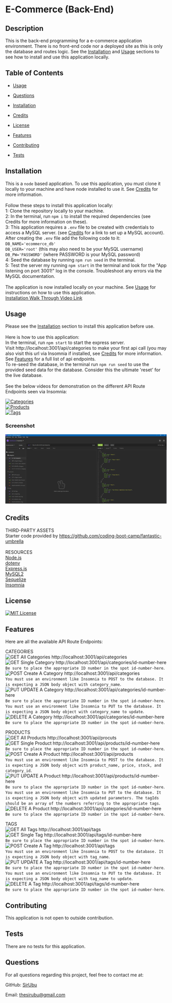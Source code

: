 
# E-Commerce (Back-End)
## Description
This is the back-end programming for a e-commerce application environment. There is no front-end code nor a deployed site as this is only the database and routes logic. See the [Installation](#installation) and [Usage](#usage) sections to see how to install and use this application locally. 

## Table of Contents
* [Usage](#usage)
* [Questions](#questions)

      
* [Installation](#installation)
        
* [Credits](#credits)
        
* [License](#license)
        
* [Features](#features)
        
* [Contributing](#contributing)
        
* [Tests](#tests)
        
    
  

## Installation
This is a `node` based application. To use this application, you must clone it locally to your machine and have node installed to use it. See [Credits](#credits) for more information. <br><br> Follow these steps to install this application locally: <br>1: Clone the repository locally to your machine.<br>2: In the terminal, run `npm i` to install the required dependencies (see Credits for more information on these). <br>3: This application requires a `.env` file to be created with credentials to access a MySQL server. (see [Credits](#credits) for a link to set up a MySQL account). After creating the `.env` file add the following code to it: <br>`DB_NAME='ecommerce_db'` <br>`DB_USER='root'` (this may also need to be your MySQL username) <br>`DB_PW='PASSWORD'` (where PASSWORD is your MySQL password)<br> 4: Seed the database by running `npm run seed` in the terminal. <br>5: Test the server my running `npm start` in the terminal and look for the "App listening on port 3001!" log in the console. Troubleshoot any errors via the MySQL documentation.<br><br> The application is now installed locally on your machine. See [Usage](#usage) for instructions on how to use this application. <br> [Installation Walk Through Video Link](https://drive.google.com/file/d/1yyHn7pKbyZS7SEk2-NSB_M_4pBIicMrL/view)
    
## Usage
Please see the [Installation](#installation) section to install this application before use. <br><br>Here is how to use this application: <br> In the terminal, run `npm start` to start the express server. <br> Visit http://localhost:3001/api/categories to make your first api call (you may also visit this url via Insomnia if installed, see [Credits](#credits) for more information. <br> See [Features](#features) for a full list of api endpoints. <br> To re-seed the database, in the terminal run `npm run seed` to use the provided seed data for the database. Consider this the ultimate 'reset' for the live database. <br><br> See the below videos for demonstration on the different API Route Endpoints seen via Insomnia:

[![Categories](https://img.shields.io/badge/API%20Routes-Categories-informational)](https://drive.google.com/file/d/12arw32Z_HkirxTJe_f28h1UCJDyICrkd/view) <br>
[![Products](https://img.shields.io/badge/API%20Routes-Products-informational)](https://drive.google.com/file/d/1SFwKwoF1hxIgqLn4m0Ujcm_EMZDLB1d_/view) <br>
[![Tags](https://img.shields.io/badge/API%20Routes-Tags-informational)](https://drive.google.com/file/d/150uepsK04nr-wkvFG7igSRCiFjx4ar3I/view) <br>


### Screenshot
![Project Screenshot](./assets/images/screenshot.PNG)


## Credits
THIRD-PARTY ASSETS<br>Starter code provided by https://github.com/coding-boot-camp/fantastic-umbrella <br><br> RESOURCES <br> [Node.js](https://nodejs.org/en/) <br> [dotenv](https://www.npmjs.com/package/dotenv) <br> [Express.js](https://expressjs.com/) <br> [MySQL2](https://www.npmjs.com/package/mysql2) <br> [Sequelize](https://www.npmjs.com/package/sequelize) <br> [Insomnia](https://insomnia.rest/)
    

## License
[![MIT License](https://img.shields.io/badge/License-MIT%20License-informational)](https://choosealicense.com/licenses/mit/)
    

## Features
Here are all the available API Route Endpoints:

CATEGORIES<br>
![GET All Categories](https://img.shields.io/badge/All%20Categories-GET-blueviolet) http://localhost:3001/api/categories <br>
![GET Single Category](https://img.shields.io/badge/Single%20Category-GET-blueviolet) http://localhost:3001/api/categories/id-number-here <br> 
`Be sure to place the appropriate ID number in the spot id-number-here`. <br>
![POST Create A Category](https://img.shields.io/badge/Create%20A%20Category-POST-brightgreen) http://localhost:3001/api/categories <br>
`You must use an environment like Insomnia to POST to the database. It is expecting a JSON body object with category_name`.  <br> 
![PUT UPDATE A Category](https://img.shields.io/badge/Update%20A%20Category-PUT-orange) http://localhost:3001/api/categories/id-number-here <br>
`Be sure to place the appropriate ID number in the spot id-number-here`. <br>
`You must use an environment like Insomnia to PUT to the database. It is expecting a JSON body object with category_name to update`. <br> 
![DELETE A Category](https://img.shields.io/badge/Delete%20A%20Category-DELETE-red) http://localhost:3001/api/categories/id-number-here <br>
`Be sure to place the appropriate ID number in the spot id-number-here`. <br>

PRODUCTS <br> 
![GET All Products](https://img.shields.io/badge/All%20Products-GET-blueviolet) http://localhost:3001/api/procuts <br> 
![GET Single Product](https://img.shields.io/badge/Single%20Product-GET-blueviolet) http://localhost:3001/api/products/id-number-here <br> 
`Be sure to place the appropriate ID number in the spot id-number-here`. <br>
![POST Create A Product](https://img.shields.io/badge/Create%20A%20Product-POST-brightgreen) http://localhost:3001/api/products <br>
`You must use an environment like Insomnia to POST to the database. It is expecting a JSON body object with product_name, price, stock, and category_id`.  <br> 
![PUT UPDATE A Product](https://img.shields.io/badge/Update%20A%20Product-PUT-orange) http://localhost:3001/api/products/id-number-here <br>
`Be sure to place the appropriate ID number in the spot id-number-here`. <br>
`You must use an environment like Insomnia to PUT to the database. It is expecting a JSON body object with updated parameters. The tagIds should be an array of the numbers referring to the appropriate tags`. <br> 
![DELETE A Product](https://img.shields.io/badge/Delete%20A%20Product-DELETE-red) http://localhost:3001/api/categories/id-number-here <br>
`Be sure to place the appropriate ID number in the spot id-number-here`. <br>

TAGS <br> 
![GET All Tags](https://img.shields.io/badge/All%20Tags-GET-blueviolet) http://localhost:3001/api/tags <br> 
![GET Single Tag](https://img.shields.io/badge/Single%20Tag-GET-blueviolet) http://localhost:3001/api/tags/id-number-here <br> 
`Be sure to place the appropriate ID number in the spot id-number-here`. <br>
![POST Create A Tag](https://img.shields.io/badge/Create%20A%20Tag-POST-brightgreen) http://localhost:3001/api/tags <br>
`You must use an environment like Insomnia to POST to the database. It is expecting a JSON body object with tag_name`.  <br> 
![PUT UPDATE A Tag](https://img.shields.io/badge/Update%20A%20Tag-PUT-orange) http://localhost:3001/api/tags/id-number-here <br>
`Be sure to place the appropriate ID number in the spot id-number-here`. <br>
`You must use an environment like Insomnia to PUT to the database. It is expecting a JSON body object with tag_name to update`.  <br> 
![DELETE A Tag](https://img.shields.io/badge/Delete%20A%20Tag-DELETE-red) http://localhost:3001/api/tags/id-number-here <br>
`Be sure to place the appropriate ID number in the spot id-number-here`. <br>
    

## Contributing
This application is not open to outside contribution.


## Tests
There are no tests for this application.
    
## Questions
For all questions regarding this project, feel free to contact me at:

GitHub: [SirUbu](https://github.com/SirUbu)

Email: thesirubu@gmail.com
